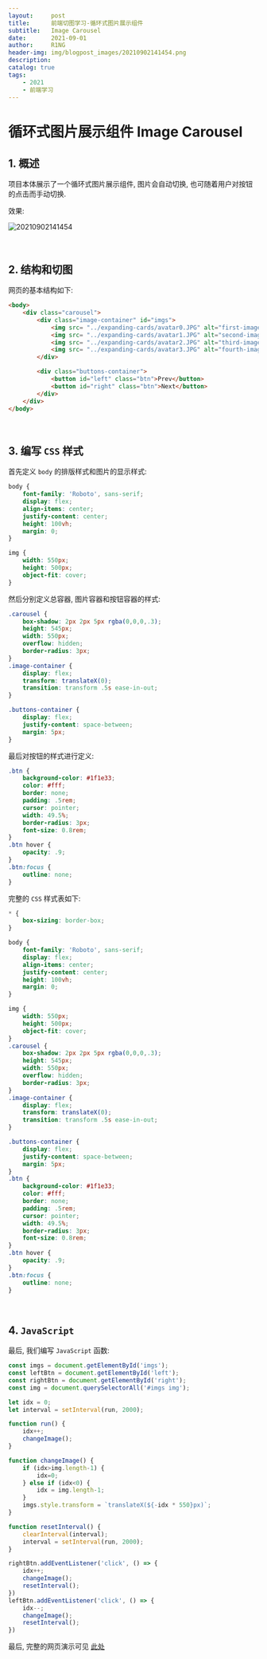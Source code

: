 ```yaml
---
layout:     post
title:      前端切图学习-循环式图片展示组件
subtitle:   Image Carousel
date:       2021-09-01
author:     R1NG
header-img: img/blogpost_images/20210902141454.png
description: 
catalog: true
tags:
    - 2021
    - 前端学习
---
```


# 循环式图片展示组件 Image Carousel

## 1. 概述

项目本体展示了一个循环式图片展示组件, 图片会自动切换, 也可随着用户对按钮的点击而手动切换.

效果:

![20210902141454](https://cdn.jsdelivr.net/gh/KirisameR/KirisameR.github.io/img/blogpost_images/20210902141454.png)

<br>

## 2. 结构和切图

网页的基本结构如下:

~~~html
<body>
    <div class="carousel">
        <div class="image-container" id="imgs">
            <img src= "../expanding-cards/avatar0.JPG" alt="first-image"/>
            <img src= "../expanding-cards/avatar1.JPG" alt="second-image"/>
            <img src= "../expanding-cards/avatar2.JPG" alt="third-image"/>
            <img src= "../expanding-cards/avatar3.JPG" alt="fourth-image"/>
        </div>

        <div class="buttons-container">
            <button id="left" class="btn">Prev</button>
            <button id="right" class="btn">Next</button>
        </div>
    </div>
</body>
~~~

<br>

## 3. 编写 `CSS` 样式

首先定义 `body` 的排版样式和图片的显示样式:

~~~css
body {
    font-family: 'Roboto', sans-serif;
    display: flex;
    align-items: center;
    justify-content: center;
    height: 100vh;
    margin: 0;
}

img {
    width: 550px;
    height: 500px;
    object-fit: cover;
}
~~~

然后分别定义总容器, 图片容器和按钮容器的样式:

~~~css
.carousel {
    box-shadow: 2px 2px 5px rgba(0,0,0,.3);
    height: 545px;
    width: 550px;
    overflow: hidden;
    border-radius: 3px;
}
.image-container {
    display: flex;
    transform: translateX(0);
    transition: transform .5s ease-in-out;
}

.buttons-container {
    display: flex;
    justify-content: space-between;
    margin: 5px;
}
~~~

最后对按钮的样式进行定义:

~~~css
.btn {
    background-color: #1f1e33;
    color: #fff;
    border: none;
    padding: .5rem;
    cursor: pointer;
    width: 49.5%;
    border-radius: 3px;
    font-size: 0.8rem;
}
.btn hover {
    opacity: .9;
}
.btn:focus {
    outline: none;
}
~~~

完整的 `CSS` 样式表如下:

~~~css
* {
    box-sizing: border-box;
}

body {
    font-family: 'Roboto', sans-serif;
    display: flex;
    align-items: center;
    justify-content: center;
    height: 100vh;
    margin: 0;
}

img {
    width: 550px;
    height: 500px;
    object-fit: cover;
}
.carousel {
    box-shadow: 2px 2px 5px rgba(0,0,0,.3);
    height: 545px;
    width: 550px;
    overflow: hidden;
    border-radius: 3px;
}
.image-container {
    display: flex;
    transform: translateX(0);
    transition: transform .5s ease-in-out;
}

.buttons-container {
    display: flex;
    justify-content: space-between;
    margin: 5px;
}
.btn {
    background-color: #1f1e33;
    color: #fff;
    border: none;
    padding: .5rem;
    cursor: pointer;
    width: 49.5%;
    border-radius: 3px;
    font-size: 0.8rem;
}
.btn hover {
    opacity: .9;
}
.btn:focus {
    outline: none;
}
~~~

<br>

## 4. `JavaScript`

最后, 我们编写 `JavaScript` 函数:

~~~javascript
const imgs = document.getElementById('imgs');
const leftBtn = document.getElementById('left');
const rightBtn = document.getElementById('right');
const img = document.querySelectorAll('#imgs img');

let idx = 0;
let interval = setInterval(run, 2000);

function run() {
    idx++;
    changeImage();
}

function changeImage() {
    if (idx>img.length-1) {
        idx=0;
    } else if (idx<0) {
        idx = img.length-1;
    }
    imgs.style.transform = `translateX(${-idx * 550}px)`;
}

function resetInterval() {
    clearInterval(interval);
    interval = setInterval(run, 2000);
}

rightBtn.addEventListener('click', () => {
    idx++;
    changeImage();
    resetInterval();
})
leftBtn.addEventListener('click', () => {
    idx--;
    changeImage();
    resetInterval();
})
~~~

最后, 完整的网页演示可见 [此处](../../../../../projects/50P50D/image-carousel/index.html)
